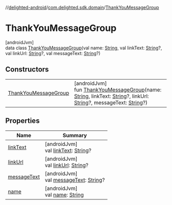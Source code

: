 //[delighted-android](../../../index.md)/[com.delighted.sdk.domain](../index.md)/[ThankYouMessageGroup](index.md)

# ThankYouMessageGroup

[androidJvm]\
data class [ThankYouMessageGroup](index.md)(val name: [String](https://kotlinlang.org/api/latest/jvm/stdlib/kotlin/-string/index.html), val linkText: [String](https://kotlinlang.org/api/latest/jvm/stdlib/kotlin/-string/index.html)?, val linkUrl: [String](https://kotlinlang.org/api/latest/jvm/stdlib/kotlin/-string/index.html)?, val messageText: [String](https://kotlinlang.org/api/latest/jvm/stdlib/kotlin/-string/index.html)?)

## Constructors

| | |
|---|---|
| [ThankYouMessageGroup](-thank-you-message-group.md) | [androidJvm]<br>fun [ThankYouMessageGroup](-thank-you-message-group.md)(name: [String](https://kotlinlang.org/api/latest/jvm/stdlib/kotlin/-string/index.html), linkText: [String](https://kotlinlang.org/api/latest/jvm/stdlib/kotlin/-string/index.html)?, linkUrl: [String](https://kotlinlang.org/api/latest/jvm/stdlib/kotlin/-string/index.html)?, messageText: [String](https://kotlinlang.org/api/latest/jvm/stdlib/kotlin/-string/index.html)?) |

## Properties

| Name | Summary |
|---|---|
| [linkText](link-text.md) | [androidJvm]<br>val [linkText](link-text.md): [String](https://kotlinlang.org/api/latest/jvm/stdlib/kotlin/-string/index.html)? |
| [linkUrl](link-url.md) | [androidJvm]<br>val [linkUrl](link-url.md): [String](https://kotlinlang.org/api/latest/jvm/stdlib/kotlin/-string/index.html)? |
| [messageText](message-text.md) | [androidJvm]<br>val [messageText](message-text.md): [String](https://kotlinlang.org/api/latest/jvm/stdlib/kotlin/-string/index.html)? |
| [name](name.md) | [androidJvm]<br>val [name](name.md): [String](https://kotlinlang.org/api/latest/jvm/stdlib/kotlin/-string/index.html) |
